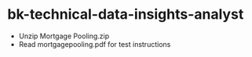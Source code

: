 # bk-technical-data-insights-analyst

- Unzip Mortgage Pooling.zip
- Read mortgagepooling.pdf for test instructions
